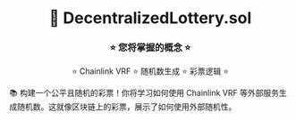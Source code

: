 <div align="center">

# 🚀 DecentralizedLottery.sol

### ⭐ 您将掌握的概念 ⭐

⭐ Chainlink VRF ⭐ 随机数生成 ⭐ 彩票逻辑 ⭐

</div>

📚 构建一个公平且随机的彩票！你将学习如何使用 Chainlink VRF 等外部服务生成随机数。这就像区块链上的彩票，展示了如何使用外部随机性。
